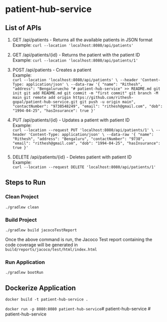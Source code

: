 # patient-hub-service

## List of APIs

1. GET /api/patients - Returns all the available patients in JSON format   
    Example: `curl --location 'localhost:8080/api/patients'`   

2. GET /api/patients/{id} - Returns the patient with the patient ID   
    Example: `curl --location 'localhost:8080/api/patients/1'`   

3. POST /api/patients - Creates a patient   
    Example:    
      `curl --location 'localhost:8080/api/patients' \
   --header 'Content-Type: application/json' \
   --data-raw '{
   "name": "Rithesh",
   "address": "Bengaluruecho "# patient-hub-service" >> README.md
   git init
   git add README.md
   git commit -m "first commit"
   git branch -M main
   git remote add origin https://github.com/rithesh-gopal/patient-hub-service.git
   git push -u origin main",
   "contactNumber": "9738548249",
   "email": "rithesh@gmail.com",
   "dob": "1994-04-25",
   "hasInsurance": true
   }'`

4. PUT /api/patients/{id} - Updates a patient with patient ID    
    Example:   
        `curl --location --request PUT 'localhost:8080/api/patients/1' \
   --header 'Content-Type: application/json' \
   --data-raw '{
   "name":  "Rithesh",
   "address": "Bengaluru",
   "contactNumber": "9738",
   "email": "rithesh@gmail.com",
   "dob": "1994-04-25",
   "hasInsurance": true
   }'`
5. DELETE /api/patients/{id} - Deletes patient with patient ID   
    Example:    
        `curl --location --request DELETE 'localhost:8080/api/patients/1'`

## Steps to Run

### Clean Project
`./gradlew clean`

### Build Project
`./gradlew build jacocoTestReport`

Once the above command is run, the Jacoco Test report containing the code coverage will be generated in `build/reports/jacoco/test/html/index.html`

### Run Application
`./gradlew bootRun`

## Dockerize Application

`docker build -t patient-hub-service .`

`docker run -p 8080:8080 patient-hub-service`#   p a t i e n t - h u b - s e r v i c e 
 
 #   p a t i e n t - h u b - s e r v i c e  
 